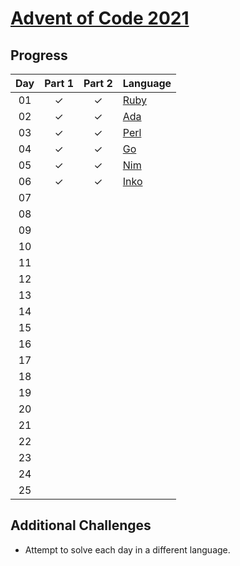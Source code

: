 # [Advent of Code 2021](https://adventofcode.com/2021)

## Progress

| Day | Part 1 | Part 2 | Language |
| :-: | :----: | :----: | :------- |
| 01  |   ✓    |   ✓    | [Ruby]   |
| 02  |   ✓    |   ✓    | [Ada]    |
| 03  |   ✓    |   ✓    | [Perl]   |
| 04  |   ✓    |   ✓    | [Go]     |
| 05  |   ✓    |   ✓    | [Nim]    |
| 06  |   ✓    |   ✓    | [Inko]   |
| 07  |        |        |          |
| 08  |        |        |          |
| 09  |        |        |          |
| 10  |        |        |          |
| 11  |        |        |          |
| 12  |        |        |          |
| 13  |        |        |          |
| 14  |        |        |          |
| 15  |        |        |          |
| 16  |        |        |          |
| 17  |        |        |          |
| 18  |        |        |          |
| 19  |        |        |          |
| 20  |        |        |          |
| 21  |        |        |          |
| 22  |        |        |          |
| 23  |        |        |          |
| 24  |        |        |          |
| 25  |        |        |          |

## Additional Challenges

-   Attempt to solve each day in a different language.

<!-- links -->

[ruby]: https://www.ruby-lang.org
[ada]: https://www.adacore.com/about-ada
[perl]: https://www.perl.org
[go]: https://go.dev
[nim]: https://nim-lang.org
[inko]: https://inko-lang.org
